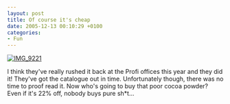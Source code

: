 ```yaml
---
layout: post
title: Of course it's cheap
date: 2005-12-13 00:10:29 +0100
categories:
- Fun
---
```

<p><a href="http://www.flickr.com/photos/janos/72959308/"><img src="http://static.flickr.com/20/72959308_aefb14263b.jpg" alt="IMG_9221" border="0" class="image" /></a></p>
<p>I think they've really rushed it back at the Profi offices this year and they did it! They've got the catalogue out in time. Unfortunately though, there was no time to proof read it. Now who's going to buy that poor cocoa powder? Even if it's 22% off, nobody buys pure sh*t...</p>
